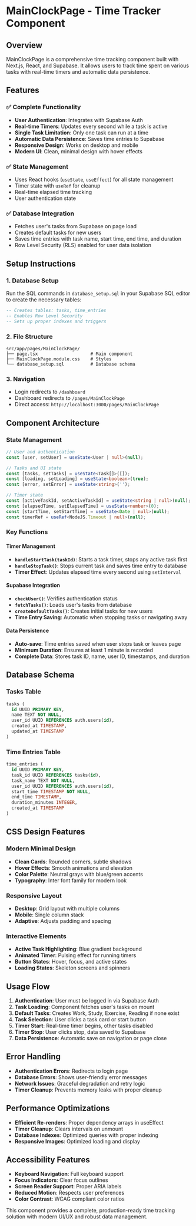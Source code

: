 # MainClockPage - Time Tracker Component

## Overview
MainClockPage is a comprehensive time tracking component built with Next.js, React, and Supabase. It allows users to track time spent on various tasks with real-time timers and automatic data persistence.

## Features

### ✅ Complete Functionality
- **User Authentication**: Integrates with Supabase Auth
- **Real-time Timers**: Updates every second while a task is active
- **Single Task Limitation**: Only one task can run at a time
- **Automatic Data Persistence**: Saves time entries to Supabase
- **Responsive Design**: Works on desktop and mobile
- **Modern UI**: Clean, minimal design with hover effects

### ✅ State Management
- Uses React hooks (`useState`, `useEffect`) for all state management
- Timer state with `useRef` for cleanup
- Real-time elapsed time tracking
- User authentication state

### ✅ Database Integration
- Fetches user's tasks from Supabase on page load
- Creates default tasks for new users
- Saves time entries with task name, start time, end time, and duration
- Row Level Security (RLS) enabled for user data isolation

## Setup Instructions

### 1. Database Setup
Run the SQL commands in `database_setup.sql` in your Supabase SQL editor to create the necessary tables:

```sql
-- Creates tables: tasks, time_entries
-- Enables Row Level Security
-- Sets up proper indexes and triggers
```

### 2. File Structure
```
src/app/pages/MainClockPage/
├── page.tsx                    # Main component
├── MainClockPage.module.css    # Styles
└── database_setup.sql          # Database schema
```

### 3. Navigation
- Login redirects to `/dashboard`
- Dashboard redirects to `/pages/MainClockPage`
- Direct access: `http://localhost:3000/pages/MainClockPage`

## Component Architecture

### State Management
```typescript
// User and authentication
const [user, setUser] = useState<User | null>(null);

// Tasks and UI state  
const [tasks, setTasks] = useState<Task[]>([]);
const [loading, setLoading] = useState<boolean>(true);
const [error, setError] = useState<string>('');

// Timer state
const [activeTaskId, setActiveTaskId] = useState<string | null>(null);
const [elapsedTime, setElapsedTime] = useState<number>(0);
const [startTime, setStartTime] = useState<Date | null>(null);
const timerRef = useRef<NodeJS.Timeout | null>(null);
```

### Key Functions

#### Timer Management
- **`handleStartTask(taskId)`**: Starts a task timer, stops any active task first
- **`handleStopTask()`**: Stops current task and saves time entry to database
- **Timer Effect**: Updates elapsed time every second using `setInterval`

#### Supabase Integration
- **`checkUser()`**: Verifies authentication status
- **`fetchTasks()`**: Loads user's tasks from database
- **`createDefaultTasks()`**: Creates initial tasks for new users
- **Time Entry Saving**: Automatic when stopping tasks or navigating away

#### Data Persistence
- **Auto-save**: Time entries saved when user stops task or leaves page
- **Minimum Duration**: Ensures at least 1 minute is recorded
- **Complete Data**: Stores task ID, name, user ID, timestamps, and duration

## Database Schema

### Tasks Table
```sql
tasks (
  id UUID PRIMARY KEY,
  name TEXT NOT NULL,
  user_id UUID REFERENCES auth.users(id),
  created_at TIMESTAMP,
  updated_at TIMESTAMP
)
```

### Time Entries Table
```sql
time_entries (
  id UUID PRIMARY KEY,
  task_id UUID REFERENCES tasks(id),
  task_name TEXT NOT NULL,
  user_id UUID REFERENCES auth.users(id),
  start_time TIMESTAMP NOT NULL,
  end_time TIMESTAMP,
  duration_minutes INTEGER,
  created_at TIMESTAMP
)
```

## CSS Design Features

### Modern Minimal Design
- **Clean Cards**: Rounded corners, subtle shadows
- **Hover Effects**: Smooth animations and elevation
- **Color Palette**: Neutral grays with blue/green accents
- **Typography**: Inter font family for modern look

### Responsive Layout
- **Desktop**: Grid layout with multiple columns
- **Mobile**: Single column stack
- **Adaptive**: Adjusts padding and spacing

### Interactive Elements
- **Active Task Highlighting**: Blue gradient background
- **Animated Timer**: Pulsing effect for running timers
- **Button States**: Hover, focus, and active states
- **Loading States**: Skeleton screens and spinners

## Usage Flow

1. **Authentication**: User must be logged in via Supabase Auth
2. **Task Loading**: Component fetches user's tasks on mount
3. **Default Tasks**: Creates Work, Study, Exercise, Reading if none exist
4. **Task Selection**: User clicks a task card or start button
5. **Timer Start**: Real-time timer begins, other tasks disabled
6. **Timer Stop**: User clicks stop, data saved to Supabase
7. **Data Persistence**: Automatic save on navigation or page close

## Error Handling

- **Authentication Errors**: Redirects to login page
- **Database Errors**: Shows user-friendly error messages
- **Network Issues**: Graceful degradation and retry logic
- **Timer Cleanup**: Prevents memory leaks with proper cleanup

## Performance Optimizations

- **Efficient Re-renders**: Proper dependency arrays in useEffect
- **Timer Cleanup**: Clears intervals on unmount
- **Database Indexes**: Optimized queries with proper indexing
- **Responsive Images**: Optimized loading and display

## Accessibility Features

- **Keyboard Navigation**: Full keyboard support
- **Focus Indicators**: Clear focus outlines
- **Screen Reader Support**: Proper ARIA labels
- **Reduced Motion**: Respects user preferences
- **Color Contrast**: WCAG compliant color ratios

This component provides a complete, production-ready time tracking solution with modern UI/UX and robust data management.